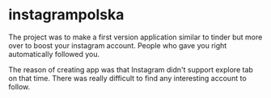 # instagrampolska
The project was to make a first version application similar to tinder but more over to boost your instagram account. People who gave you right automatically followed you. 


The reason of creating app was that Instagram didn't support explore tab on that time. There was really difficult to find any interesting account to follow. 
